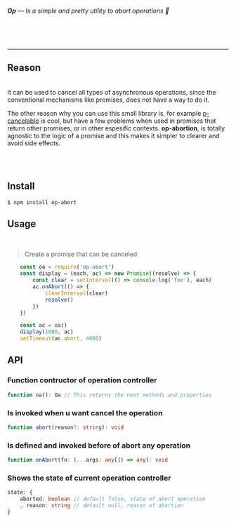 <br>
<br>
<br>

_**Op** — Is a simple and pretty utility to abort operations 🚏_

<br>
<br>
<br>

---

## Reason
<br>
It can be used to cancel all types of asynchronous operations, since the conventional mechanisms like promises, does not have a way to do it.

<br>

The other reason why you can use this small library is, for example [p-cancelable](https://github.com/sindresorhus/p-cancelable) is cool, but have a few problems when used in promises that return other promises, 
or in other espesific contexts. 
**op-abortion**, is totally agnostic to the logic of a promise and this makes it simpler to clearer and avoid side effects.

<br>
<br>

## Install

```
$ npm install op-abort
```

## Usage
<br>

> Create a promise that can be canceled

```js
    const oa = require('op-abort')
    const display = (each, ac) => new Promise((resolve) => {
        const clear = setInterval(() => console.log('foo'), each)
        ac.onAbort(() => {
            clearInterval(clear)
            resolve()
        })
    })

    const ac = oa()
    display(1000, ac)
    setTimeout(ac.abort, 4000)
```

## API

### Function contructor of operation controller
```ts
function oa(): Oa // This returns the next methods and properties
```

### Is invoked when u want cancel the operation
```ts
function abort(reason?: string): void
```

### Is defined and invoked before of abort any operation
```ts
function onAbort(fn: (...args: any[]) => any): void
```

### Shows the state of current operation controller 
```ts
state: {
    aborted: boolean // default false, state of abort operation
    , reason: string // default null, reason of abortion
}
```

